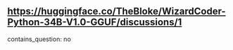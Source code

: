 ## https://huggingface.co/TheBloke/WizardCoder-Python-34B-V1.0-GGUF/discussions/1

contains_question: no